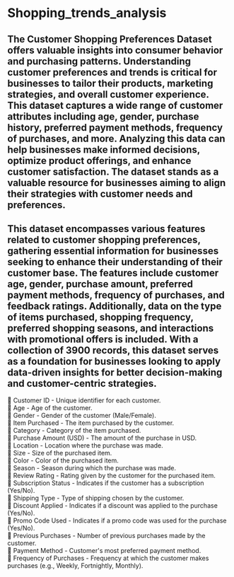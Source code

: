 # Shopping_trends_analysis
The Customer Shopping Preferences Dataset offers valuable insights into consumer behavior and purchasing patterns. Understanding customer preferences and trends is critical for businesses to tailor their products, marketing strategies, and overall customer experience. This dataset captures a wide range of customer attributes including age, gender, purchase history, preferred payment methods, frequency of purchases, and more. Analyzing this data can help businesses make informed decisions, optimize product offerings, and enhance customer satisfaction. The dataset stands as a valuable resource for businesses aiming to align their strategies with customer needs and preferences.
--------------------------------------------------------------------------------------------------------------------------------------------------------------------
This dataset encompasses various features related to customer shopping preferences, gathering essential information for businesses seeking to enhance their understanding of their customer base. The features include customer age, gender, purchase amount, preferred payment methods, frequency of purchases, and feedback ratings. Additionally, data on the type of items purchased, shopping frequency, preferred shopping seasons, and interactions with promotional offers is included. With a collection of 3900 records, this dataset serves as a foundation for businesses looking to apply data-driven insights for better decision-making and customer-centric strategies.
--------------------------------------------------------------------------------------------------------------------------------------------------------------------
📌 Customer ID - Unique identifier for each customer.                                                                                                               
📌 Age - Age of the customer.                                                                                                                                       
📌 Gender - Gender of the customer (Male/Female).                                                                                                                   
📌 Item Purchased - The item purchased by the customer.                                                                                                             
📌 Category - Category of the item purchased.                                                                                                                       
📌 Purchase Amount (USD) - The amount of the purchase in USD.                                                                                                       
📌 Location - Location where the purchase was made.                                                                                                                 
📌 Size - Size of the purchased item.                                                                                                                                                                                                                                                              
📌 Color - Color of the purchased item.                                                                                                                                                   
📌 Season - Season during which the purchase was made.                                                                                                                               
📌 Review Rating - Rating given by the customer for the purchased item.                                                                                                                               
📌 Subscription Status - Indicates if the customer has a subscription (Yes/No).                                                                                                                               
📌 Shipping Type - Type of shipping chosen by the customer.                                                                                                                               
📌 Discount Applied - Indicates if a discount was applied to the purchase (Yes/No).                                                                                                                               
📌 Promo Code Used - Indicates if a promo code was used for the purchase (Yes/No).                                                                                                                               
📌 Previous Purchases - Number of previous purchases made by the customer.                                                                                                                               
📌 Payment Method - Customer's most preferred payment method.                                                                                                                               
📌 Frequency of Purchases - Frequency at which the customer makes purchases (e.g., Weekly, Fortnightly, Monthly).
